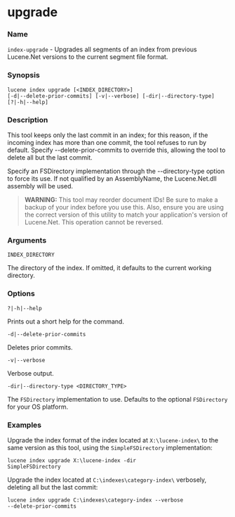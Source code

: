 # upgrade

### Name

`index-upgrade` - Upgrades all segments of an index from previous Lucene.Net versions to the current segment file format.

### Synopsis

<code>lucene index upgrade [<INDEX_DIRECTORY>] [-d|--delete-prior-commits] [-v|--verbose] [-dir|--directory-type] [?|-h|--help]</code>

### Description

This tool keeps only the last commit in an index; for this reason, if the incoming index has more than one commit, the tool refuses to run by default. Specify --delete-prior-commits to override this, allowing the tool to delete all but the last commit. 

Specify an FSDirectory implementation through the --directory-type option to force its use. If not qualified by an AssemblyName, the Lucene.Net.dll assembly will be used. 

> **WARNING:** This tool may reorder document IDs! Be sure to make a backup of your index before you use this. Also, ensure you are using the correct version of this utility to match your application's version of Lucene.Net. This operation cannot be reversed.

### Arguments

`INDEX_DIRECTORY`

The directory of the index. If omitted, it defaults to the current working directory.

### Options

`?|-h|--help`

Prints out a short help for the command.

`-d|--delete-prior-commits`

Deletes prior commits.

`-v|--verbose`

Verbose output.

`-dir|--directory-type <DIRECTORY_TYPE>`

The `FSDirectory` implementation to use. Defaults to the optional `FSDirectory` for your OS platform.

### Examples

Upgrade the index format of the index located at `X:\lucene-index\` to the same version as this tool, using the `SimpleFSDirectory` implementation:

<code>lucene index upgrade X:\lucene-index -dir SimpleFSDirectory</code>


Upgrade the index located at `C:\indexes\category-index\` verbosely, deleting all but the last commit:

<code>lucene index upgrade C:\indexes\category-index --verbose --delete-prior-commits</code>
